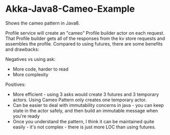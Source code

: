 Akka-Java8-Cameo-Example
========================

Shows the cameo pattern in Java8.

Profile service will create an "cameo" Profile builder actor on each request.
That Profile builder gets all of the responses from the kv store requests and assembles the profile.
Compared to using futures, there are some benefits and drawbacks:

Negatives vs using ask:
- More code, harder to read
- More complexity

Positives:
- More efficient - using 3 asks would create 3 futures and 3 temporary actors. Using Cameo Pattern only creates one temporary actor.
- Can be easier to deal with immutability concerns in java - you can keep state in the actor safely, and then build an immutable message when you're ready
- Once you understand the pattern, I think it can be maintained quite easily - it's not complex - there is just more LOC than using futures.
